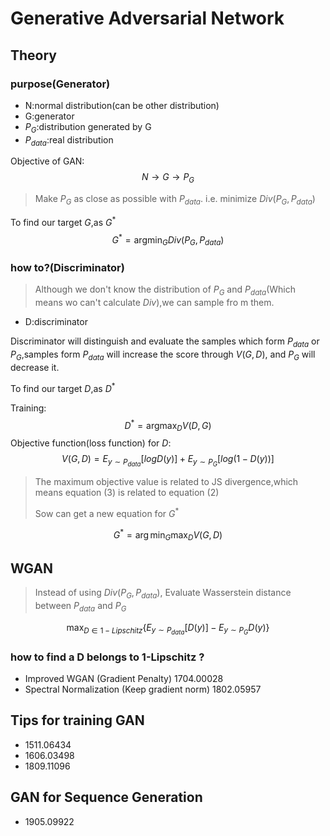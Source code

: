 # Generative Adversarial Network

## Theory

### purpose(Generator)

- N:normal distribution(can be other distribution)
- G:generator
- $P_G$:distribution generated by G
- $P_{data}$:real distribution

Objective of GAN:
$$
N\rightarrow G\rightarrow P_G
$$

> Make $P_G$ as close as possible with $P_{data}$. i.e. minimize $Div(P_G,P_{data})$

To find our target $G$,as $G^*$
$$
G^*=\mathop{\arg\min}_G \mathit{Div}(P_G,P_{data})
$$

### how to?(Discriminator)

> Although we don't know the distribution of $P_G$ and $P_{data}$(Which means wo can't calculate $Div$),we can sample fro  m them.

- D:discriminator

Discriminator will distinguish and evaluate the samples which form $P_{data}$ or $P_G$,samples form $P_{data}$ will increase the score through $V(G,D)$, and $P_G$ will decrease it.

To find our target $D$,as $D^*$

Training:
$$
D^*=\mathop{\arg\max}_D V(D,G)
$$
Objective function(loss function) for $D$:
$$
V(G,D)=E_{y\sim P_{data}}[logD(y)]+E_{y\sim P_{G}}[log(1-D(y))]
$$

> The maximum objective value is related to JS divergence,which means equation (3) is related to equation (2)
>
> Sow can get a new equation for $G^*$

$$
G^*=\arg\min_G\max_D V(G,D)
$$

## WGAN

> Instead of using $Div(P_G,P_{data})$, Evaluate Wasserstein distance between $P_{data}$ and $P_G$

$$
\max_{D\in 1-Lipschitz} \{ E_{y\sim P_{data}}[D(y)]-E_{y\sim P_G}D(y) \}
$$

### how to find a D belongs to 1-Lipschitz ?

- Improved WGAN (Gradient Penalty) 1704.00028
- Spectral Normalization (Keep gradient norm) 1802.05957

## Tips for training GAN

- 1511.06434
- 1606.03498
- 1809.11096

## GAN for Sequence Generation

- 1905.09922
